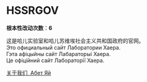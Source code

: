 HSSRGOV
======

**根本性改动次数**：**6**

这是哈儿实验室和哈儿苏维埃社会主义共和国政府的官网。  
Это официальный сайт Лаборатории Хаера.  
Гэта афіцыйны сайт Лабараторыі Хаера.  
Це офіційний сайт Лабораторії Хаера.

[关于我们&nbsp;&nbsp;Абет&nbsp;Яй](https://hssrgov.github.io/about/)
